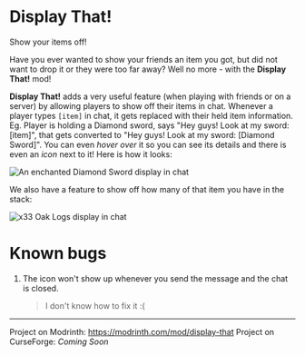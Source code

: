 # Display That!
Show your items off!

Have you ever wanted to show your friends an item you got, but did not want to drop it or they were too far away? Well no more - with the **Display That!** mod!

**Display That!** adds a very useful feature (when playing with friends or on a server) by allowing players to show off their items in chat. 
Whenever a player types `[item]` in chat, it gets replaced with their held item information. Eg. Player is holding a Diamond sword, says "Hey guys! Look at my sword: [item]", that gets converted to "Hey guys! Look at my sword: [Diamond Sword]".
You can even _hover over_ it so you can see its details and there is even an _icon_ next to it! Here is how it looks:

![An enchanted Diamond Sword display in chat](https://cdn.modrinth.com/data/cached_images/88aab6085970a779b3384f31c0481c01bbb6eb7f.png)

We also have a feature to show off how many of that item you have in the stack:

![x33 Oak Logs display in chat](https://cdn.modrinth.com/data/cached_images/80f4dfbfed0ab8858e5682948f411927b8bd5a09.png)


# Known bugs

1. The icon won't show up whenever you send the message and the chat is closed.
   > I don't know how to fix it :(

---
Project on Modrinth: https://modrinth.com/mod/display-that
Project on CurseForge: _Coming Soon_
